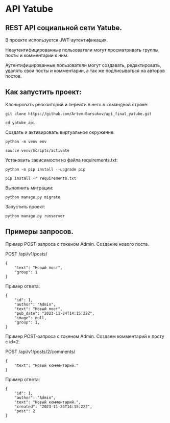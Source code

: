 # API Yatube

## REST API социальной сети Yatube.

В проекте используется JWT-аутентификация.

Неаутентифицированные пользователи могут просматривать группы, посты и комментарии к ним.

Аутентифицированные пользователи могут создавать, редактировать, удалять свои посты и комментарии, а так же подписываться на авторов постов.

## Как запустить проект:

Клонировать репозиторий и перейти в него в командной строке:

```
git clone https://github.com/Artem-Barsukov/api_final_yatube.git
```

```
cd yatube_api
```

Cоздать и активировать виртуальное окружение:

```
python -m venv env
```

```
source venv/Scripts/activate
```

Установить зависимости из файла requirements.txt:

```
python -m pip install --upgrade pip
```

```
pip install -r requirements.txt
```

Выполнить миграции:

```
python manage.py migrate
```

Запустить проект:

```
python manage.py runserver
```

## Примеры запросов.
Пример POST-запроса с токеном Admin. Создание нового поста.

POST /api/v1/posts/
```
{
    "text": "Новый пост",
    "group": 1
}
```
Пример ответа:
```
{
    "id": 1,
    "author": "Admin",
    "text": "Новый пост",
    "pub_date": "2023-11-24T14:15:22Z",    
    "image": null,
    "group": 1,    
} 
```
Пример POST-запроса с токеном Admin. Создаем комментарий к посту с id=2.

POST /api/v1/posts/2/comments/
```
{
    "text": "Новый комментарий."
} 
```
Пример ответа:
```
{
    "id": 1,
    "author": "Admin",
    "text": "Новый комментарий.",      
    "created": "2023-11-24T14:15:22Z",
    "post": 2
} 
```